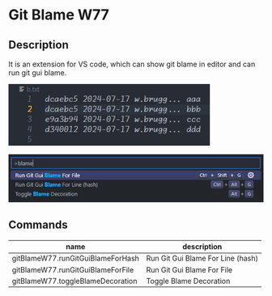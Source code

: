 # Git Blame W77

## Description

It is an extension for VS code, which can show git blame in editor and can run git gui blame.

![Git Blame screeshot 1](images/screenshot1.png)

![Git Blame screeshot 2](images/screenshot2.png)

## Commands
| name | description |
| - | - |
gitBlameW77.runGitGuiBlameForHash | Run Git Gui Blame For Line (hash)
gitBlameW77.runGitGuiBlameForFile | Run Git Gui Blame For File
gitBlameW77.toggleBlameDecoration | Toggle Blame Decoration
